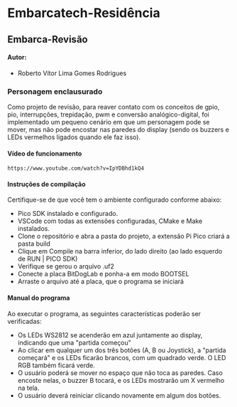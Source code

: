 # Embarcatech-Residência
## Embarca-Revisão
#### Autor:
* Roberto Vítor Lima Gomes Rodrigues

### Personagem enclausurado
Como projeto de revisão, para reaver contato com os conceitos de gpio, pio, interrupções, trepidação, pwm e conversão analógico-digital, foi implementado um pequeno cenário em que um personagem pode se mover, mas não pode encostar nas paredes do display (sendo os buzzers e LEDs vermelhos ligados quando ele faz isso).

#### Vídeo de funcionamento
    https://www.youtube.com/watch?v=IpYDBhd1kQ4


#### Instruções de compilação
Certifique-se de que você tem o ambiente configurado conforme abaixo:
* Pico SDK instalado e configurado.
* VSCode com todas as extensões configuradas, CMake e Make instalados.
* Clone o repositório e abra a pasta do projeto, a extensão Pi Pico criará a pasta build
* Clique em Compile na barra inferior, do lado direito (ao lado esquerdo de RUN | PICO SDK)
* Verifique se gerou o arquivo .uf2
* Conecte a placa BitDogLab e ponha-a em modo BOOTSEL
* Arraste o arquivo até a placa, que o programa se iniciará

#### Manual do programa
Ao executar o programa, as seguintes características poderão ser verificadas:
* Os LEDs WS2812 se acenderão em azul juntamente ao display, indicando que uma "partida começou"
* Ao clicar em qualquer um dos três botões (A, B ou Joystick), a "partida começará" e os LEDs ficarão brancos, com um quadrado verde. O LED RGB também ficará verde.
* O usuário poderá se mover no espaço que não toca as paredes. Caso encoste nelas, o buzzer B tocará, e os LEDs mostrarão um X vermelho na tela. 
* O usuário deverá reiniciar clicando novamente em algum dos botões.
